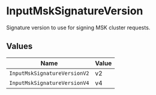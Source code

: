 # InputMskSignatureVersion

Signature version to use for signing MSK cluster requests.


## Values

| Name                         | Value                        |
| ---------------------------- | ---------------------------- |
| `InputMskSignatureVersionV2` | v2                           |
| `InputMskSignatureVersionV4` | v4                           |